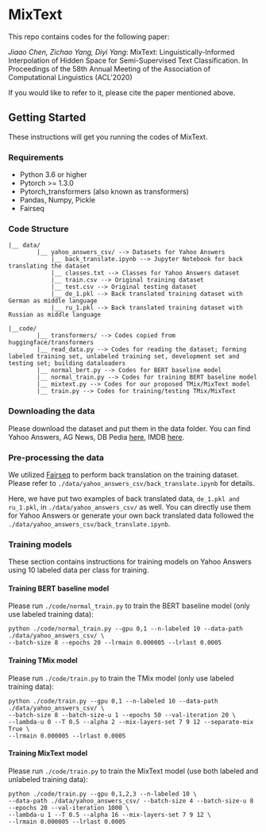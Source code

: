 # MixText
This repo contains codes for the following paper: 

*Jiaao Chen, Zichao Yang, Diyi Yang*: MixText: Linguistically-Informed Interpolation of Hidden Space for Semi-Supervised Text Classification. In Proceedings of the 58th Annual Meeting of the Association of Computational Linguistics (ACL'2020)

If you would like to refer to it, please cite the paper mentioned above. 


## Getting Started
These instructions will get you running the codes of MixText.

### Requirements
* Python 3.6 or higher
* Pytorch >= 1.3.0
* Pytorch_transformers (also known as transformers)
* Pandas, Numpy, Pickle
* Fairseq


### Code Structure
```
|__ data/
        |__ yahoo_answers_csv/ --> Datasets for Yahoo Answers
            |__ back_translate.ipynb --> Jupyter Notebook for back translating the dataset
            |__ classes.txt --> Classes for Yahoo Answers dataset
            |__ train.csv --> Original training dataset
            |__ test.csv --> Original testing dataset
            |__ de_1.pkl --> Back translated training dataset with German as middle language
            |__ ru_1.pkl --> Back translated training dataset with Russian as middle language

|__code/
        |__ transformers/ --> Codes copied from huggingface/transformers
        |__ read_data.py --> Codes for reading the dataset; forming labeled training set, unlabeled training set, development set and testing set; building dataloaders
        |__ normal_bert.py --> Codes for BERT baseline model
        |__ normal_train.py --> Codes for training BERT baseline model
        |__ mixtext.py --> Codes for our proposed TMix/MixText model
        |__ train.py --> Codes for training/testing TMix/MixText 
```

### Downloading the data
Please download the dataset and put them in the data folder. You can find Yahoo Answers, AG News, DB Pedia [here](https://github.com/LC-John/Yahoo-Answers-Topic-Classification-Dataset), IMDB [here](https://www.kaggle.com/lakshmi25npathi/imdb-dataset-of-50k-movie-reviews).

### Pre-processing the data
We utilized [Fairseq](https://github.com/pytorch/fairseq) to perform back translation on the training dataset. Please refer to `./data/yahoo_answers_csv/back_translate.ipynb` for details.

Here, we have put two examples of back translated data, `de_1.pkl and ru_1.pkl`, in `./data/yahoo_answers_csv/` as well. You can directly use them for Yahoo Answers or generate your own back translated data followed the `./data/yahoo_answers_csv/back_translate.ipynb`.

### Training models
These section contains instructions for training models on Yahoo Answers using 10 labeled data per class for training.

#### Training BERT baseline model
Please run `./code/normal_train.py` to train the BERT baseline model (only use labeled training data):
```
python ./code/normal_train.py --gpu 0,1 --n-labeled 10 --data-path ./data/yahoo_answers_csv/ \
--batch-size 8 --epochs 20 --lrmain 0.000005 --lrlast 0.0005
```

#### Training TMix model
Please run `./code/train.py` to train the TMix model (only use labeled training data):
```
python ./code/train.py --gpu 0,1 --n-labeled 10 --data-path ./data/yahoo_answers_csv/ \
--batch-size 8 --batch-size-u 1 --epochs 50 --val-iteration 20 \
--lambda-u 0 --T 0.5 --alpha 2 --mix-layers-set 7 9 12 --separate-mix True \
--lrmain 0.000005 --lrlast 0.0005
```


#### Training MixText model
Please run `./code/train.py` to train the MixText model (use both labeled and unlabeled training data):
```
python ./code/train.py --gpu 0,1,2,3 --n-labeled 10 \
--data-path ./data/yahoo_answers_csv/ --batch-size 4 --batch-size-u 8 --epochs 20 --val-iteration 1000 \
--lambda-u 1 --T 0.5 --alpha 16 --mix-layers-set 7 9 12 \
--lrmain 0.000005 --lrlast 0.0005
```





